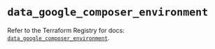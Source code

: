 # `data_google_composer_environment`

Refer to the Terraform Registry for docs: [`data_google_composer_environment`](https://registry.terraform.io/providers/hashicorp/google/6.39.0/docs/data-sources/composer_environment).
